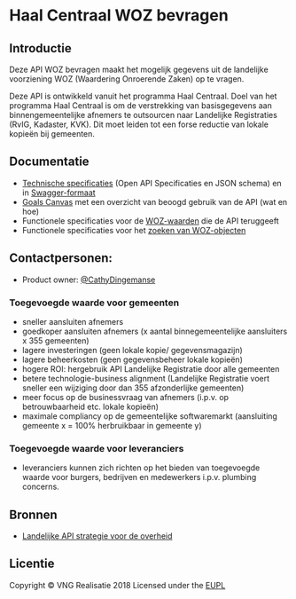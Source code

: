 # Haal Centraal WOZ bevragen

## Introductie
Deze API WOZ bevragen maakt het mogelijk gegevens uit de landelijke voorziening WOZ (Waardering Onroerende Zaken) op te vragen.

Deze API is ontwikkeld vanuit het programma Haal Centraal. Doel van het programma Haal Centraal is om de verstrekking van basisgegevens aan binnengemeentelijke afnemers te outsourcen naar Landelijke Registraties (RvIG, Kadaster, KVK). Dit moet leiden tot een forse reductie van lokale kopieën bij gemeenten.

## Documentatie
* [Technische specificaties](./specificatie/openapi.yaml) (Open API Specificaties en JSON schema) en in [Swagger-formaat](https://petstore.swagger.io/?url=https://raw.githubusercontent.com/VNG-Realisatie/Haal-Centraal-WOZ-bevragen/master/specificatie/openapi.yaml)
* [Goals Canvas](WOZBevragen_GoalsCanvas.xlsx) met een overzicht van beoogd gebruik van de API (wat en hoe)
* Functionele specificaties voor de [WOZ-waarden](./features/waarden.feature) die de API teruggeeft
* Functionele specificaties voor het [zoeken van WOZ-objecten](./features/zoeken.feature)

## Contactpersonen:
* Product owner: [@CathyDingemanse](https://github.com/CathyDingemanse)

### Toegevoegde waarde voor gemeenten
- sneller aansluiten afnemers
- goedkoper aansluiten afnemers (x aantal binnegemeentelijke aansluiters x 355 gemeenten)
- lagere investeringen (geen lokale kopie/ gegevensmagazijn)
- lagere beheerkosten (geen gegevensbeheer lokale kopieën)
- hogere ROI: hergebruik API Landelijke Registratie door alle gemeenten
- betere technologie-business alignment (Landelijke Registratie voert sneller een wijziging door dan 355 afzonderlijke gemeenten)
- meer focus op de businessvraag van afnemers (i.p.v. op betrouwbaarheid etc. lokale kopieën)
- maximale compliancy op de gemeentelijke softwaremarkt (aansluiting gemeente x = 100% herbruikbaar in gemeente y)

### Toegevoegde waarde voor leveranciers
- leveranciers kunnen zich richten op het bieden van toegevoegde waarde voor burgers, bedrijven en medewerkers i.p.v. plumbing concerns.

## Bronnen
* [Landelijke API strategie voor de overheid](https://geonovum.github.io/KP-APIs/)

## Licentie
Copyright &copy; VNG Realisatie 2018
Licensed under the [EUPL](https://github.com/VNG-Realisatie/Haal-Centraal-WOZ-bevragen/blob/master/LICENCE.md)
